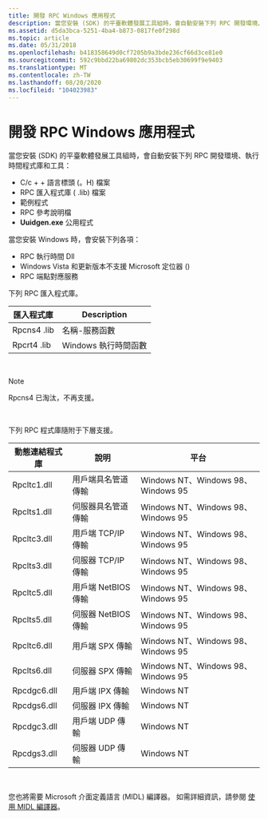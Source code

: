 ```yaml
---
title: 開發 RPC Windows 應用程式
description: 當您安裝 (SDK) 的平臺軟體發展工具組時，會自動安裝下列 RPC 開發環境、執行時間程式庫和工具。
ms.assetid: d5da3bca-5251-4ba4-b873-0817fe0f298d
ms.topic: article
ms.date: 05/31/2018
ms.openlocfilehash: b418358649d0cf7205b9a3bde236cf66d3ce81e0
ms.sourcegitcommit: 592c9bbd22ba69802dc353bcb5eb30699f9e9403
ms.translationtype: MT
ms.contentlocale: zh-TW
ms.lasthandoff: 08/20/2020
ms.locfileid: "104023983"
---
```

# <a name="developing-rpc-windows-applications"></a>開發 RPC Windows 應用程式

當您安裝 (SDK) 的平臺軟體發展工具組時，會自動安裝下列 RPC 開發環境、執行時間程式庫和工具：

-   C/c + + 語言標頭 (。H) 檔案
-   RPC 匯入程式庫 ( .lib) 檔案
-   範例程式
-   RPC 參考說明檔
-   **Uuidgen.exe** 公用程式

當您安裝 Windows 時，會安裝下列各項：

-   RPC 執行時間 Dll
-   Windows Vista 和更新版本不支援 Microsoft 定位器 () 
-   RPC 端點對應服務

下列 RPC 匯入程式庫。



| 匯入程式庫 | Description                |
|----------------|----------------------------|
| Rpcns4 .lib     | 名稱-服務函數     |
| Rpcrt4 .lib     | Windows 執行時間函數 |



 

> [!Note]  
> Rpcns4 已淘汰，不再支援。

 

下列 RPC 程式庫隨附于下層支援。



| 動態連結程式庫 | 說明                 | 平台                           |
|----------------------|-----------------------------|------------------------------------|
| Rpcltc1.dll          | 用戶端具名管道傳輸 | Windows NT、Windows 98、Windows 95 |
| Rpclts1.dll          | 伺服器具名管道傳輸 | Windows NT、Windows 98、Windows 95 |
| Rpcltc3.dll          | 用戶端 TCP/IP 傳輸     | Windows NT、Windows 98、Windows 95 |
| Rpclts3.dll          | 伺服器 TCP/IP 傳輸     | Windows NT、Windows 98、Windows 95 |
| Rpcltc5.dll          | 用戶端 NetBIOS 傳輸    | Windows NT、Windows 98、Windows 95 |
| Rpclts5.dll          | 伺服器 NetBIOS 傳輸    | Windows NT、Windows 98、Windows 95 |
| Rpcltc6.dll          | 用戶端 SPX 傳輸        | Windows NT、Windows 98、Windows 95 |
| Rpclts6.dll          | 伺服器 SPX 傳輸        | Windows NT、Windows 98、Windows 95 |
| Rpcdgc6.dll          | 用戶端 IPX 傳輸        | Windows NT                         |
| Rpcdgs6.dll          | 伺服器 IPX 傳輸        | Windows NT                         |
| Rpcdgc3.dll          | 用戶端 UDP 傳輸        | Windows NT                         |
| Rpcdgs3.dll          | 伺服器 UDP 傳輸        | Windows NT                         |



 

您也將需要 Microsoft 介面定義語言 (MIDL) 編譯器。 如需詳細資訊，請參閱 [使用 MIDL 編譯器](/windows/desktop/Midl/using-the-midl-compiler-2)。

 

 
